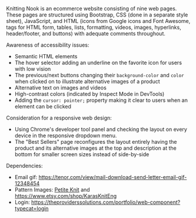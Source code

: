 Knitting Nook is an ecommerce website consisting of nine web pages. These pages are structured using Bootstrap, CSS (done in a separate style sheet), 
JavaScript, and HTML (icons from Google icons and Font Awesome, tags for HTML form, tables, lists, formatting, videos, 
images, hyperlinks, header/footer, and buttons) with adequate comments throughout.

Awareness of accessibility issues:
- Semantic HTML elements
- The hover selector adding an underline on the favorite icon for users with low vision
- The previous/next buttons changing their `background-color` and `color` when clicked on to illustrate alternative images of a product
- Alternative text on images and videos
- High-contrast colors (indicated by Inspect Mode in DevTools)
- Adding the `cursor: pointer;` property making it clear to users when an element can be clicked

Consideration for a responsive web design:
- Using Chrome's developer tool panel and checking the layout on every device in the responsive dropdown menu.
- The "Best Sellers" page reconfigures the layout entirely having the product and its alternative images at the top and description at the bottom
  for smaller screen sizes instead of side-by-side

Dependencies:
- Email gif: https://tenor.com/view/mail-download-send-letter-email-gif-12348454
- Pattern Images: [Petite Knit](https://www.petiteknit.com/en) and https://www.etsy.com/shop/KarasKnitEng  
- Login: https://theproviderssolutions.com/portfolio/web-component?typecat=login 


